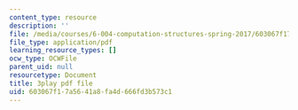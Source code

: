 ```yaml
---
content_type: resource
description: ''
file: /media/courses/6-004-computation-structures-spring-2017/603067f17a5641a8fa4d666fd3b573c1_m42nkRJwCKY.pdf
file_type: application/pdf
learning_resource_types: []
ocw_type: OCWFile
parent_uid: null
resourcetype: Document
title: 3play pdf file
uid: 603067f1-7a56-41a8-fa4d-666fd3b573c1
---
```

